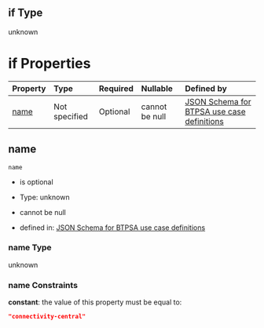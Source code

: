## if Type

unknown

# if Properties

| Property      | Type          | Required | Nullable       | Defined by                                                                                                                                                                                                        |
| :------------ | :------------ | :------- | :------------- | :---------------------------------------------------------------------------------------------------------------------------------------------------------------------------------------------------------------- |
| [name](#name) | Not specified | Optional | cannot be null | [JSON Schema for BTPSA use case definitions](btpsa-usecase-properties-services-items-allof-1-then-allof-25-if-properties-name.md "undefined#/properties/services/items/allOf/1/then/allOf/25/if/properties/name") |

## name



`name`

*   is optional

*   Type: unknown

*   cannot be null

*   defined in: [JSON Schema for BTPSA use case definitions](btpsa-usecase-properties-services-items-allof-1-then-allof-25-if-properties-name.md "undefined#/properties/services/items/allOf/1/then/allOf/25/if/properties/name")

### name Type

unknown

### name Constraints

**constant**: the value of this property must be equal to:

```json
"connectivity-central"
```
